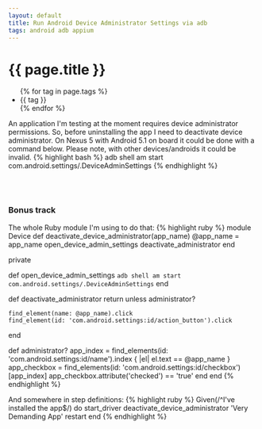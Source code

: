 ```yaml
---
layout: default
title: Run Android Device Administrator Settings via adb
tags: android adb appium
---
```


# {{ page.title }}
<ul class="tags">
  {% for tag in page.tags %}
  <li>{{ tag }}</li>
  {% endfor %}
</ul>

An application I'm testing at the moment requires device administrator permissions. So, before uninstalling the app I need to deactivate device administrator.
On Nexus 5 with Android 5.1 on board it could be done with a command below. Please note, with other devices/androids it could be invalid.
{% highlight bash %}
adb shell am start com.android.settings/.DeviceAdminSettings
{% endhighlight %}

<br />
<br />

### Bonus track

The whole Ruby module I'm using to do that:
{% highlight ruby %}
module Device
  def deactivate_device_administrator(app_name)
    @app_name = app_name
    open_device_admin_settings
    deactivate_administrator
  end

  private

  def open_device_admin_settings
    `adb shell am start com.android.settings/.DeviceAdminSettings`
  end

  def deactivate_administrator
    return unless administrator?

    find_element(name: @app_name).click
    find_element(id: 'com.android.settings:id/action_button').click
  end

  def administrator?
    app_index = find_elements(id: 'com.android.settings:id/name').index { |el| el.text == @app_name }
    app_checkbox = find_elements(id: 'com.android.settings:id/checkbox')[app_index]
    app_checkbox.attribute('checked') == 'true'
  end
end
{% endhighlight %}

And somewhere in step definitions:
{% highlight ruby %}
Given(/^I've installed the app$/) do
  start_driver
  deactivate_device_administrator 'Very Demanding App'
  restart
end
{% endhighlight %}
